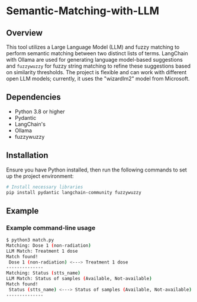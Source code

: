 # Semantic-Matching-with-LLM

## Overview
This tool utilizes a Large Language Model (LLM) and fuzzy matching to perform semantic matching between two distinct lists of terms. LangChain with Ollama are used for generating language model-based suggestions and `fuzzywuzzy` for fuzzy string matching to refine these suggestions based on similarity thresholds. The project is flexible and can work with different open LLM models; currently, it uses the "wizardlm2" model from Microsoft.


## Dependencies
- Python 3.8 or higher
- Pydantic
- LangChain's
- Ollama
- fuzzywuzzy

## Installation
Ensure you have Python installed, then run the following commands to set up the project environment:

```bash
# Install necessary libraries
pip install pydantic langchain-community fuzzywuzzy
```

## Example 
### Example command-line usage
```bash
$ python3 match.py
Matching: Dose 1 (non-radiation)
LLM Match: Treatment 1 dose
Match found!
 Dose 1 (non-radiation) <---> Treatment 1 dose
--------------
Matching: Status (stts_name)
LLM Match: Status of samples (Available, Not-available)
Match found!
 Status (stts_name) <---> Status of samples (Available, Not-available)
--------------
```
